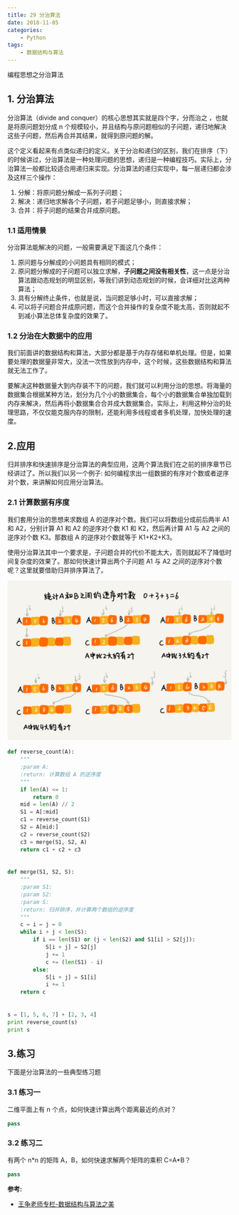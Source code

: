 ```yaml
---
title: 29 分治算法
date: 2018-11-05
categories:
    - Python
tags:
    - 数据结构与算法
---
```


编程思想之分治算法

<!-- more -->

## 1. 分治算法
分治算法（divide and conquer）的核心思想其实就是四个字，分而治之 ，也就是将原问题划分成 n 个规模较小，并且结构与原问题相似的子问题，递归地解决这些子问题，然后再合并其结果，就得到原问题的解。

这个定义看起来有点类似递归的定义。关于分治和递归的区别，我们在排序（下）的时候讲过，分治算法是一种处理问题的思想，递归是一种编程技巧。实际上，分治算法一般都比较适合用递归来实现。分治算法的递归实现中，每一层递归都会涉及这样三个操作：
1. 分解：将原问题分解成一系列子问题；
2. 解决：递归地求解各个子问题，若子问题足够小，则直接求解；
3. 合并：将子问题的结果合并成原问题。

### 1.1 适用情景
分治算法能解决的问题，一般需要满足下面这几个条件：
1. 原问题与分解成的小问题具有相同的模式；
2. 原问题分解成的子问题可以独立求解，**子问题之间没有相关性**，这一点是分治算法跟动态规划的明显区别，等我们讲到动态规划的时候，会详细对比这两种算法；
3. 具有分解终止条件，也就是说，当问题足够小时，可以直接求解；
4. 可以将子问题合并成原问题，而这个合并操作的复杂度不能太高，否则就起不到减小算法总体复杂度的效果了。


### 1.2 分治在大数据中的应用
我们前面讲的数据结构和算法，大部分都是基于内存存储和单机处理。但是，如果要处理的数据量非常大，没法一次性放到内存中，这个时候，这些数据结构和算法就无法工作了。

要解决这种数据量大到内存装不下的问题，我们就可以利用分治的思想。将海量的数据集合根据某种方法，划分为几个小的数据集合，每个小的数据集合单独加载到内存来解决，然后再将小数据集合合并成大数据集合。实际上，利用这种分治的处理思路，不仅仅能克服内存的限制，还能利用多线程或者多机处理，加快处理的速度。


## 2.应用
归并排序和快速排序是分治算法的典型应用，这两个算法我们在之前的排序章节已经讲过了。所以我们以另一个例子: 如何编程求出一组数据的有序对个数或者逆序对个数，来讲解如何应用分治算法。

### 2.1 计算数据有序度
我们套用分治的思想来求数组 A 的逆序对个数。我们可以将数组分成前后两半 A1 和 A2，分别计算 A1 和 A2 的逆序对个数 K1 和 K2，然后再计算 A1 与 A2 之间的逆序对个数 K3。那数组 A 的逆序对个数就等于 K1+K2+K3。

使用分治算法其中一个要求是，子问题合并的代价不能太大，否则就起不了降低时间复杂度的效果了。那如何快速计算出两个子问题 A1 与 A2 之间的逆序对个数呢？这里就要借助归并排序算法了。

![reverse_count](/images/algo/divided/reverse_count.jpg)

```Python
def reverse_count(A):
    """
    :param A:
    :return: 计算数组 A 的逆序度
    """
    if len(A) <= 1:
        return 0
    mid = len(A) // 2
    S1 = A[:mid]
    c1 = reverse_count(S1)
    S2 = A[mid:]
    c2 = reverse_count(S2)
    c3 = merge(S1, S2, A)
    return c1 + c2 + c3


def merge(S1, S2, S):
    """
    :param S1:
    :param S2:
    :param S:
    :return: 归并排序，并计算两个数组的逆序度
    """
    c = i = j = 0
    while i + j < len(S):
        if i == len(S1) or (j < len(S2) and S1[i] > S2[j]):
            S[i + j] = S2[j]
            j += 1
            c += (len(S1) - i)
        else:
            S[i + j] = S1[i]
            i += 1
    return c


s = [1, 5, 6, 7] + [2, 3, 4]
print reverse_count(s)
print s

```

## 3.练习
下面是分治算法的一些典型练习题

### 3.1 练习一
二维平面上有 n 个点，如何快速计算出两个距离最近的点对？
```Python
pass
```

### 3.2 练习二
有两个 n\*n 的矩阵 A，B，如何快速求解两个矩阵的乘积 C=A*B？
```Python
pass
```

**参考:**
- [王争老师专栏-数据结构与算法之美](https://time.geekbang.org/column/126)
